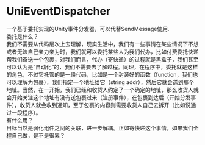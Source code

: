 # UniEventDispatcher
一个基于委托实现的Unity事件分发器，可以代替SendMessage使用.</br>
委托是什么？</br>
我们不需要从代码层次上去理解，现实生活中，我们有一些事情在某些情况下不想或者无法自己亲力亲为时，我们就可以委托某些人为我们代办，比如付费委托快递帮我们寄送一个包裹，对我们而言，代办（寄快递）的过程就是黑盒子，我们甚至可以认为是“自动化”的，我们不需要去了解过程。同理，在程序中，委托就是这样的角色，不过它托管的是一段代码，比如是一个封装好的函数（function，我们也可以理解为包裹），我们指定一个地址给它（string addr），然后它就会送到那个地址。当然，在一开始，我们已经和收货人约定了一个确定的地址，那么收货人就会开始关注这个地址有没有送包裹过来（注册事件），在包裹到达后（开始分发事件），收货人就会收到通知，至于包裹的内容则需要收货人自己去拆开（比如说通过一段程序）。</br>
有什么用？</br>
目标当然是弱化组件之间的关联，进一步解耦。正如寄快递这个事情，如果我们全程自己做，是不是很累？</br>
